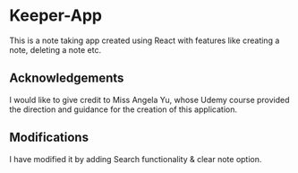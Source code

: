 # Keeper-App
This is a note taking app created using React with features like creating a note, deleting a note etc.

## Acknowledgements
I would like to give credit to Miss Angela Yu, whose Udemy course provided the direction and guidance for the creation of this application.

## Modifications
I have modified it by adding Search functionality & clear note option.


